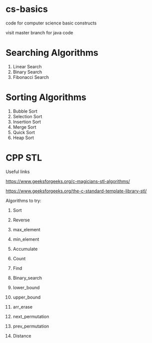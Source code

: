 # cs-basics
code for computer science basic constructs

visit master branch for java code

# Searching Algorithms
1. Linear Search
2. Binary Search
3. Fibonacci Search


# Sorting Algorithms
1. Bubble Sort
2. Selection Sort
3. Insertion Sort
4. Merge Sort
5. Quick Sort
6. Heap Sort


# CPP STL

Useful links

https://www.geeksforgeeks.org/c-magicians-stl-algorithms/

https://www.geeksforgeeks.org/the-c-standard-template-library-stl/



Algorithms to try:
1. Sort
2. Reverse
3. max_element
4. min_element
5. Accumulate
6. Count
7. Find
8. Binary_search
9. lower_bound
10. upper_bound


11. arr_erase
12. next_permutation
13. prev_permutation
14. Distance
